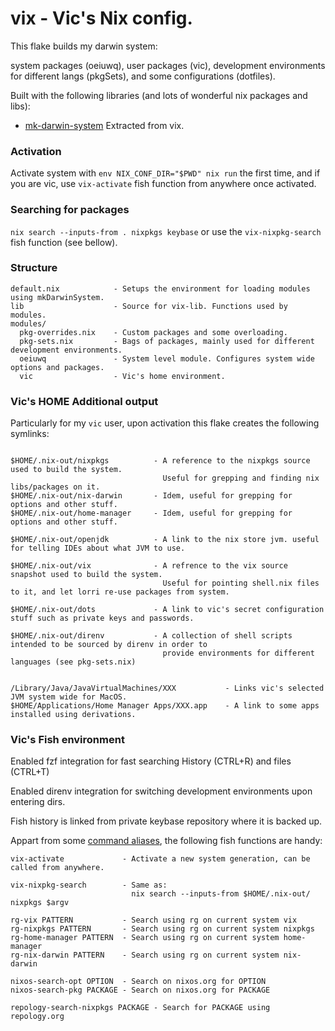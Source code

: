 # vix - Vic's Nix config.

This flake builds my darwin system: 

system packages (oeiuwq), user packages (vic), development environments for different langs (pkgSets), and some configurations (dotfiles).

Built with the following libraries (and lots of wonderful nix packages and libs):

- [mk-darwin-system](http://github.com/vic/mk-darwin-system) Extracted from vix. 

### Activation

Activate system with `env NIX_CONF_DIR="$PWD" nix run` the first time, and if you are vic, use `vix-activate` fish function from anywhere once activated.

### Searching for packages 

`nix search --inputs-from . nixpkgs keybase` or use the `vix-nixpkg-search` fish function (see bellow).

### Structure

```
default.nix            - Setups the environment for loading modules using mkDarwinSystem.
lib                    - Source for vix-lib. Functions used by modules.
modules/
  pkg-overrides.nix    - Custom packages and some overloading.
  pkg-sets.nix         - Bags of packages, mainly used for different development environments.
  oeiuwq               - System level module. Configures system wide options and packages.
  vic                  - Vic's home environment.
```

### Vic's HOME Additional output

Particularly for my `vic` user, upon activation this flake creates the following symlinks:

```

$HOME/.nix-out/nixpkgs          - A reference to the nixpkgs source used to build the system.
                                  Useful for grepping and finding nix libs/packages on it.
$HOME/.nix-out/nix-darwin       - Idem, useful for grepping for options and other stuff.
$HOME/.nix-out/home-manager     - Idem, useful for grepping for options and other stuff.

$HOME/.nix-out/openjdk          - A link to the nix store jvm. useful for telling IDEs about what JVM to use.

$HOME/.nix-out/vix              - A refrence to the vix source snapshot used to build the system.
                                  Useful for pointing shell.nix files to it, and let lorri re-use packages from system.

$HOME/.nix-out/dots             - A link to vic's secret configuration stuff such as private keys and passwords.

$HOME/.nix-out/direnv           - A collection of shell scripts intended to be sourced by direnv in order to
                                  provide environments for different languages (see pkg-sets.nix)


/Library/Java/JavaVirtualMachines/XXX           - Links vic's selected JVM system wide for MacOS.
$HOME/Applications/Home Manager Apps/XXX.app    - A link to some apps installed using derivations.

```


### Vic's Fish environment

Enabled fzf integration for fast searching History (CTRL+R) and files (CTRL+T)

Enabled direnv integration for switching development environments upon entering dirs.

Fish history is linked from private keybase repository where it is backed up.

Appart from some [command aliases](modules/vic/fish/default.nix), the following fish functions are handy:

```
vix-activate             - Activate a new system generation, can be called from anywhere.

vix-nixpkg-search        - Same as:
                           nix search --inputs-from $HOME/.nix-out/ nixpkgs $argv

rg-vix PATTERN           - Search using rg on current system vix
rg-nixpkgs PATTERN       - Search using rg on current system nixpkgs
rg-home-manager PATTERN  - Search using rg on current system home-manager
rg-nix-darwin PATTERN    - Search using rg on current system nix-darwin

nixos-search-opt OPTION  - Search on nixos.org for OPTION
nixos-search-pkg PACKAGE - Search on nixos.org for PACKAGE

repology-search-nixpkgs PACKAGE - Search for PACKAGE using repology.org
```

